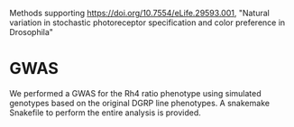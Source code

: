 Methods supporting https://doi.org/10.7554/eLife.29593.001, "Natural variation in stochastic photoreceptor specification and color preference in Drosophila"

# GWAS

We performed a GWAS for the Rh4 ratio phenotype using simulated genotypes based on the original DGRP line phenotypes. 
A snakemake Snakefile to perform the entire analysis is provided. 
